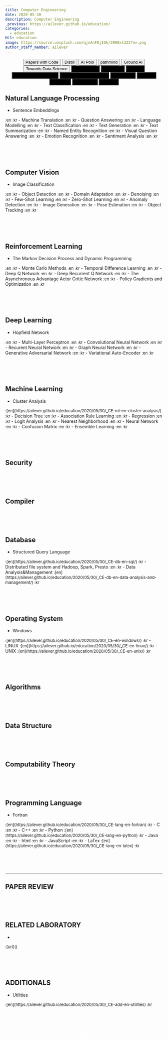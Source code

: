 ```yaml
---
title: Computer Engineering
date: 2020-05-30
description: Computer Engineering
_previous: https://ailever.github.io/education/
categories:
  - education
HL1: education
image: https://source.unsplash.com/qjnAnF0jIGk/2000x1322?a=.png
author_staff_member: ailever
---
```


<div align="center" class="top_btn_box">
  <button class="top_btn" type="button" onclick="location.href='https://paperswithcode.com/sota'">Papers with Code</button>
  <button class="top_btn" type="button" onclick="location.href='https://distill.pub/'">Distill</button>
  <button class="top_btn" type="button" onclick="location.href='https://ai-pool.com/'">AI Pool</button>
  <button class="top_btn" type="button" onclick="location.href='https://wiki.pathmind.com/index'">pathmind</button>
  <button class="top_btn" type="button" onclick="location.href='https://www.groundai.com/'">Ground AI</button>
  <button class="top_btn" type="button" onclick="location.href='https://towardsdatascience.com/'">Towards Data Science</button>  
  <button class="top_btn" type="button" style="background-color:black;" onclick="location.href='https://ailever.github.io/education/2020/05/30/Mathematics'">Mathematics</button>
  <button class="top_btn" type="button" style="background-color:black;" onclick="location.href='https://ailever.github.io/education/2020/05/30/Chemistry'">Chemistry</button>
  <button class="top_btn" type="button" style="background-color:black;" onclick="location.href='https://ailever.github.io/education/2020/05/30/Biology'">Biology</button>
  <button class="top_btn" type="button" style="background-color:black;" onclick="location.href='https://ailever.github.io/education/2020/05/30/Computer-Engineering'">Computer Engineering</button>
  <button class="top_btn" type="button" style="background-color:black;" onclick="location.href='https://ailever.github.io/education/2020/05/30/Mechanical-Engineering'">Mechanical Engineering</button>
  <button class="top_btn" type="button" style="background-color:black;" onclick="location.href='https://ailever.github.io/education/2020/05/30/Electronics'">Electronics</button>
  <button class="top_btn" type="button" style="background-color:black;" onclick="location.href='https://ailever.github.io/education/2020/05/30/Physics'">Physics</button>
  <button class="top_btn" type="button" style="background-color:black;" onclick="location.href='https://ailever.github.io/education/2020/05/30/Statistics'">Statistics</button>
  <button class="top_btn" type="button" style="background-color:black;" onclick="location.href='https://ailever.github.io/education/2020/05/30/Economics'">Economics</button>
  <button class="top_btn" type="button" style="background-color:black;" onclick="location.href='https://ailever.github.io/education/2020/05/30/Finance'">Finance</button>    
</div>


## Natural Language Processing
- Sentence Embeddings
<span style="font-size:small;">
  :en
  :kr
</span>
- Machine Translation
<span style="font-size:small;">
  :en
  :kr
</span>
- Question Answering
<span style="font-size:small;">
  :en
  :kr
</span>
- Language Modelling
<span style="font-size:small;">
  :en
  :kr
</span>
- Text Classification
<span style="font-size:small;">
  :en
  :kr
</span>
- Text Generation
<span style="font-size:small;">
  :en
  :kr
</span>
- Text Summarization
<span style="font-size:small;">
  :en
  :kr
</span>
- Named Entity Recognition
<span style="font-size:small;">
  :en
  :kr
</span>
- Visual Question Answering
<span style="font-size:small;">
  :en
  :kr
</span>
- Emotion Recognition
<span style="font-size:small;">
  :en
  :kr
</span>
- Sentiment Analysis
<span style="font-size:small;">
  :en
  :kr
</span>


<br><br><br>
## Computer Vision
- Image Classification
<span style="font-size:small;">
  :en
  :kr
</span>
- Object Detection
<span style="font-size:small;">
  :en
  :kr
</span>
- Domain Adaptation
<span style="font-size:small;">
  :en
  :kr
</span>
- Denoising
<span style="font-size:small;">
  :en
  :kr
</span>
- Few-Shot Learning
<span style="font-size:small;">
  :en
  :kr
</span>
- Zero-Shot Learning
<span style="font-size:small;">
  :en
  :kr
</span>
- Anomaly Detection
<span style="font-size:small;">
  :en
  :kr
</span>
- Image Generation
<span style="font-size:small;">
  :en
  :kr
</span>
- Pose Estimation
<span style="font-size:small;">
  :en
  :kr
</span>
- Object Tracking
<span style="font-size:small;">
  :en
  :kr
</span>

<br><br><br>
## Reinforcement Learning
- The Markov Decision Process and Dynamic Programming
<span style="font-size:small;">
  :en
  :kr
</span>
- Monte Carlo Methods
<span style="font-size:small;">
  :en
  :kr
</span>
- Temporal Difference Learning
<span style="font-size:small;">
  :en
  :kr
</span>
- Deep Q Network
<span style="font-size:small;">
  :en
  :kr
</span>
- Deep Recurrent Q Network
<span style="font-size:small;">
  :en
  :kr
</span>
- The Asynchronous Advantage Actor Critic Network
<span style="font-size:small;">
  :en
  :kr
</span>
- Policy Gradients and Optimization
<span style="font-size:small;">
  :en
  :kr
</span>


<br><br><br>
## Deep Learning
- Hopfield Network
<span style="font-size:small;">
  :en
  :kr
</span>
- Multi-Layer Perceptron
<span style="font-size:small;">
  :en
  :kr
</span>
- Convolutional Neural Network
<span style="font-size:small;">
  :en
  :kr
</span>
- Recurent Neural Network
<span style="font-size:small;">
  :en
  :kr
</span>
- Graph Neural Network
<span style="font-size:small;">
  :en
  :kr
</span>
- Generative Adversarial Network
<span style="font-size:small;">
  :en
  :kr
</span>
- Variational Auto-Encoder
<span style="font-size:small;">
  :en
  :kr
</span>


<br><br><br>
## Machine Learning
- Cluster Analysis
<span style="font-size:small;">
  :[en](https://ailever.github.io/education/2020/05/30/_CE-ml-en-cluster-analysis/)
  :kr
</span>
- Decision Tree
<span style="font-size:small;">
  :en
  :kr
</span>
- Association Rule Learning
<span style="font-size:small;">
  :en
  :kr
</span>
- Regression
<span style="font-size:small;">
  :en
  :kr
</span>
- Logit Analysis
<span style="font-size:small;">
  :en
  :kr
</span>
- Nearest Neighborhood
<span style="font-size:small;">
  :en
  :kr
</span>
- Neural Network
<span style="font-size:small;">
  :en
  :kr
</span>
- Confusion Matrix
<span style="font-size:small;">
  :en
  :kr
</span>
- Ensemble Learning
<span style="font-size:small;">
  :en
  :kr
</span>


<br><br><br>
## Security

<br><br><br>
## Compiler

<br><br><br>
## Database
- Structured Query Language
<span style="font-size:small;">
  :[en](https://ailever.github.io/education/2020/05/30/_CE-db-en-sql/)
  :kr
</span>
- Distributed file system and Hadoop, Spark, Presto
<span style="font-size:small;">
  :en
  :kr
</span>
- Data Analysis&Management
<span style="font-size:small;">
  :[en](https://ailever.github.io/education/2020/05/30/_CE-db-en-data-analysis-and-management/)
  :kr
</span>


<br><br><br>
## Operating System
- Windows
<span style="font-size:small;">
  :[en](https://ailever.github.io/education/2020/05/30/_CE-en-windows/)
  :kr
</span>
- LINUX
<span style="font-size:small;">
  :[en](https://ailever.github.io/education/2020/05/30/_CE-en-linux/)
  :kr
</span>
- UNIX
<span style="font-size:small;">
  :[en](https://ailever.github.io/education/2020/05/30/_CE-en-unix/)
  :kr
</span>


<br><br><br>
## Algorithms

<br><br><br>
## Data Structure

<br><br><br>
## Computability Theory

<br><br><br>
## Programming Language
- Fortran
<span style="font-size:small;">
  :[en](https://ailever.github.io/education/2020/05/30/_CE-lang-en-fortran)
  :kr
</span>
- C
<span style="font-size:small;">
  :en
  :kr
</span>
- C++
<span style="font-size:small;">
  :en
  :kr
</span>
- Python
<span style="font-size:small;">
  :[en](https://ailever.github.io/education/2020/05/30/_CE-lang-en-python)
  :kr
</span>
- Java
<span style="font-size:small;">
  :en
  :kr
</span>
- html
<span style="font-size:small;">
  :en
  :kr
</span>
- JavaScript
<span style="font-size:small;">
  :en
  :kr
</span>
- LaTex
<span style="font-size:small;">
  :[en](https://ailever.github.io/education/2020/05/30/_CE-lang-en-latex)
  :kr
</span>

<br><br><br>

--- 

## PAPER REVIEW

<br><br><br>
## RELATED LABORATORY
-
<span style="font-size:small;">
  :[url]()
</span>


<br><br><br>
## ADDITIONALS
- Utilities
<span style="font-size:small;">
  :[en](https://ailever.github.io/education/2020/05/30/_CE-add-en-utilities)
  :kr
</span>

<br><br><br>
<div align="center" class="bottom_btn_box">
  <span class="bottom_btn"><a href="https://github.com/ailever/ailever.github.io/blob/master/_posts/education/2020-05-30-Computer-Engineering.md" target="_blank" style="color:white">Edit</a></span>
</div>
